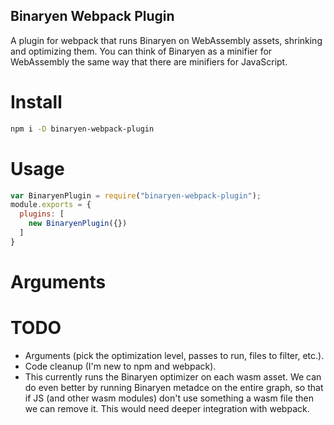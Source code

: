 Binaryen Webpack Plugin
-----------------------

A plugin for webpack that runs Binaryen on WebAssembly assets, shrinking and optimizing them. You can think of Binaryen as a minifier for WebAssembly the same way that there are minifiers for JavaScript.

Install
=======

```bash
npm i -D binaryen-webpack-plugin
```

Usage
=====

``` javascript
var BinaryenPlugin = require("binaryen-webpack-plugin");
module.exports = {
  plugins: [
    new BinaryenPlugin({})
  ]
}
```

Arguments
=========

TODO
====

 * Arguments (pick the optimization level, passes to run, files to filter, etc.).
 * Code cleanup (I'm new to npm and webpack).
 * This currently runs the Binaryen optimizer on each wasm asset. We can do even better by running Binaryen metadce on the entire graph, so that if JS (and other wasm modules) don't use something a wasm file then we can remove it. This would need deeper integration with webpack.


